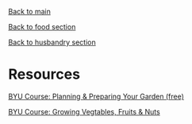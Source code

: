 [Back to main](../../README.md)

[Back to food section](../food.md)

[Back to husbandry section](husbandry.md)

Resources
=========

[BYU Course: Planning & Preparing Your Garden (free)](https://cereg.byu.edu/courses/pe/999053071002/public/start.htm)

[BYU Course: Growing Vegtables, Fruits & Nuts](https://cereg.byu.edu/courses/pe/999053072002/public/start.htm)
